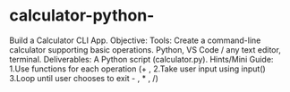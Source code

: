 # calculator-python-
Build a Calculator CLI App. Objective: Tools: Create a command-line calculator supporting basic operations. Python, VS Code / any text editor, terminal. Deliverables: A Python script (calculator.py). Hints/Mini Guide: 1.Use functions for each operation (+ , 2.Take user input using input() 3.Loop until user chooses to exit - , * , /) 
